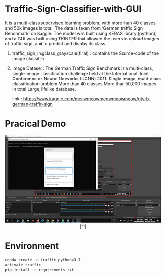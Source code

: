 # Traffic-Sign-Classifier-with-GUI
It is a multi-class supervised learning problem, with more than 40 classes and 50k images in total.
The data is taken from ‘German traffic Sign Benchmark’ on Kaggle. 
The model was built using KERAS library (python), and a GUI was built using TKINTER that allowed the users to upload images of traffic sign, and to predict and display its class.

1. traffic_sign_imgclass_grayscale(final) : contains the Source-code of the image classifier
2. Image Dataset : The German Traffic Sign Benchmark is a multi-class, single-image classification challenge held at the International Joint  Conference on Neural Networks (IJCNN) 2011.
    Single-image, multi-class classification problem
    More than 40 classes
    More than 50,000 images in total
    Large, lifelike database.
    
    link : https://www.kaggle.com/meowmeowmeowmeowmeow/gtsrb-german-traffic-sign
 
# Pracical Demo 

<p align="center">
  <img src="https://github.com/MRK4863/Traffic-Sign-Classifier-with-GUI/blob/master/ezgif.com-gif-maker.gif" alt="Sublime's custom image"/>[^1]
</p>
 
[^1]: The template for this GUI is derived from https://github.com/krishnaik06/Deployment-flask


# Environment
    conda create -n traffic python=3.7
    activate traffic
    pip install -r requirements.txt
    


